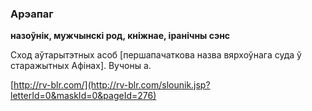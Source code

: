 ### Арэапаг
**назоўнік, мужчынскі род, кніжнае, іранічны сэнс**

Сход аўтарытэтных асоб [першапачаткова назва вярхоўнага суда ў старажытных Афінах]. Вучоны а.

<a rel="author">[http://rv-blr.com/](http://rv-blr.com/slounik.jsp?letterId=0&maskId=0&pageId=276)</a>
